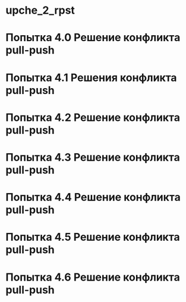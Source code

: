 ﻿# upche_2_rpst
# Попытка 4.0 Решение конфликта pull-push
# Попытка 4.1 Решения конфликта pull-push 
# Попытка 4.2 Решение конфликта pull-push
# Попытка 4.3 Решение конфликта pull-push
# Попытка 4.4 Решение конфликта pull-push
# Попытка 4.5 Решение конфликта pull-push
# Попытка 4.6 Решение конфликта pull-push
